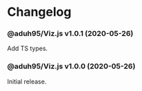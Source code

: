 # Changelog

### @aduh95/Viz.js v1.0.1 (2020-05-26)

Add TS types.

### @aduh95/Viz.js v1.0.0 (2020-05-26)

Initial release.
